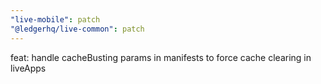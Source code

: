 ```yaml
---
"live-mobile": patch
"@ledgerhq/live-common": patch
---
```


feat: handle cacheBusting params in manifests to force cache clearing in liveApps
